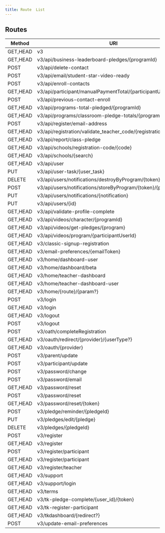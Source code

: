 ```yaml
---
title: Route  List
---
```

## Routes

| Method   | URI                                                             | Action                                                  | Middleware                  |
|----------|-----------------------------------------------------------------|---------------------------------------------------------|-----------------------------|
| GET,HEAD | v3                                                              | Auth\AuthController@welcome                             | web                         |
| GET,HEAD | v3/api/business-leaderboard-pledges/{programId}                 | ParticipantController@getBusinessLeaderboardPledges     | web,auth                    |
| POST     | v3/api/delete-contact                                           | EasyEmailerController@deleteContact                     | web,auth                    |
| POST     | v3/api/email/student-star-video-ready                           | EmailController@studentStarVideoReady                   | api                         |
| POST     | v3/api/enroll-contacts                                          | EasyEmailerController@enrollContacts                    | web,auth                    |
| GET,HEAD | v3/api/participant/manualPaymentTotal/{participantUser}         | ManualPaymentTotalController@show                       | web                         |
| POST     | v3/api/previous-contact-enroll                                  | EasyEmailerController@sendToContact                     | web,auth                    |
| GET,HEAD | v3/api/programs-total-pledged/{programId}                       | ProgramController@getTotalPledged                       | web                         |
| GET,HEAD | v3/api/programs/classroom-pledge-totals/{programId}             | ProgramController@getProgramClassroomsWithPledgeTotals  | web                         |
| POST     | v3/api/register/email-address                                   | Auth\RegisterController@validateEmailAddress            | api                         |
| GET,HEAD | v3/api/registration/validate_teacher_code/{registrationCode}    | Auth\RegisterController@validateTeacherRegistrationCode | web,auth                    |
| GET,HEAD | v3/api/report/class-pledge                                      | ReportController@getClassPledgeUrl                      | web                         |
| GET,HEAD | v3/api/schools/registration-code/{code}                         | ProgramController@searchRegistrationCode                | api                         |
| GET,HEAD | v3/api/schools/{search}                                         | Closure                                                 | api                         |
| GET,HEAD | v3/api/user                                                     | Closure                                                 | api,auth:api                |
| PUT      | v3/api/user-task/{user_task}                                    | UserTaskController@update                               | web                         |
| DELETE   | v3/api/users/notifications/destroyByProgram/{token}/{programId} | NotificationController@destroyByProgram                 | api                         |
| POST     | v3/api/users/notifications/storeByProgram/{token}/{programId}   | NotificationController@storeByProgram                   | api                         |
| PUT      | v3/api/users/notifications/{notification}                       | NotificationController@update                           | web                         |
| PUT      | v3/api/users/{id}                                               | ParticipantController@updateUnits                       | web,auth                    |
| GET,HEAD | v3/api/validate-profile-complete                                | Auth\RegisterController@validateProfileComplete         | web                         |
| GET,HEAD | v3/api/videos/character/{programId}                             | ParticipantController@getCharacterVideos                | web,auth                    |
| GET,HEAD | v3/api/videos/get-pledges/{program}                             | ParticipantController@getGetPledgesVideo                | web,auth                    |
| GET,HEAD | v3/api/videos/program/{participantUserId}                       | ParticipantController@getProgramVideos                  | web,auth                    |
| GET,HEAD | v3/classic-signup-registration                                  | DashboardController@classicSignUpRegistration           | web                         |
| GET,HEAD | v3/email-preferences/{emailToken}                               | DashboardController@emailPreferences                    | web                         |
| GET,HEAD | v3/home/dashboard-user                                          | DashboardController@dashboardUser                       | web,auth                    |
| GET,HEAD | v3/home/dashboard/beta                                          | DashboardController@dashboardBeta                       | web                         |
| GET,HEAD | v3/home/teacher-dashboard                                       | TeacherDashboardController@dashboard                    | web,auth                    |
| GET,HEAD | v3/home/teacher-dashboard-user                                  | TeacherDashboardController@dashboardUser                | web,auth                    |
| GET,HEAD | v3/home/{route}/{param?}                                        | DashboardController@dashboard                           | web,finishLineEligible,auth |
| POST     | v3/login                                                        | Auth\LoginController@login                              | web,guest                   |
| GET,HEAD | v3/login                                                        | Auth\LoginController@showLoginForm                      | web,guest                   |
| GET,HEAD | v3/logout                                                       | Closure                                                 | web                         |
| POST     | v3/logout                                                       | Auth\LoginController@logout                             | web                         |
| POST     | v3/oath/completeRegistration                                    | Auth\OAuthController@completeRegistration               | web                         |
| GET,HEAD | v3/oauth/redirect/{provider}/{userType?}                        | Auth\OAuthController@redirectToProvider                 | web                         |
| GET,HEAD | v3/oauth/{provider}                                             | Auth\OAuthController@redirectFromProvider               | web                         |
| POST     | v3/parent/update                                                | ParentController@update                                 | web                         |
| POST     | v3/participant/update                                           | ParticipantController@update                            | web,auth                    |
| POST     | v3/password/change                                              | Auth\UpdatePasswordController@change                    | web                         |
| POST     | v3/password/email                                               | Auth\ForgotPasswordController@sendResetLinkEmail        | web,guest                   |
| GET,HEAD | v3/password/reset                                               | Auth\ForgotPasswordController@showLinkRequestForm       | web,guest                   |
| POST     | v3/password/reset                                               | Auth\ResetPasswordController@reset                      | web,guest                   |
| GET,HEAD | v3/password/reset/{token}                                       | Auth\ResetPasswordController@showResetForm              | web,guest                   |
| POST     | v3/pledge/reminder/{pledgeId}                                   | PledgeController@reminder                               | web                         |
| PUT      | v3/pledges/edit/{pledge}                                        | PledgeController@update                                 | web                         |
| DELETE   | v3/pledges/{pledgeId}                                           | PledgeController@delete                                 | web                         |
| POST     | v3/register                                                     | Auth\RegisterController@register                        | web                         |
| GET,HEAD | v3/register                                                     | Auth\RegisterController@showRegistrationForm            | web                         |
| POST     | v3/register/participant                                         | ParticipantController@register                          | web,auth                    |
| GET,HEAD | v3/register/participant                                         | ParticipantController@registerView                      | web,auth                    |
| GET,HEAD | v3/register/teacher                                             | TeacherController@registerView                          | web                         |
| GET,HEAD | v3/support                                                      | SupportController@redirectToZenDesk                     | web                         |
| GET,HEAD | v3/support/login                                                | SupportController@zendeskLogin                          | web,auth                    |
| GET,HEAD | v3/terms                                                        | Illuminate\Routing\ViewController                       | web                         |
| GET,HEAD | v3/tk-pledge-complete/{user_id}/{token}                         | DashboardController@tkAfterPledge                       | web                         |
| GET,HEAD | v3/tk-register-participant                                      | DashboardController@tkRegisterParticipant               | web,auth                    |
| GET,HEAD | v3/tkdashboard/{redirect?}                                      | DashboardController@tkindex                             | web,auth                    |
| POST     | v3/update-email-preferences                                     | DashboardController@updateEmailPreferences              | web                         |